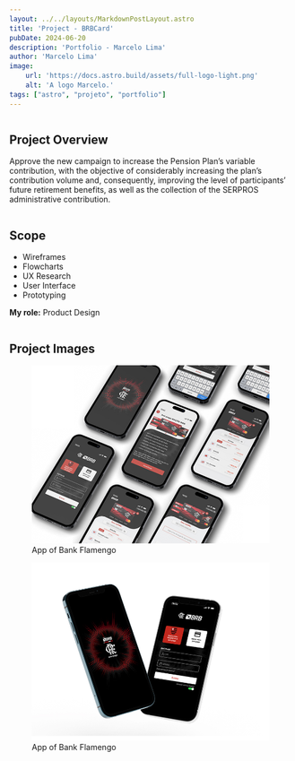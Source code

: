 ```yaml
---
layout: ../../layouts/MarkdownPostLayout.astro
title: 'Project - BRBCard'
pubDate: 2024-06-20
description: 'Portfolio - Marcelo Lima'
author: 'Marcelo Lima'
image:
    url: 'https://docs.astro.build/assets/full-logo-light.png'
    alt: 'A logo Marcelo.'
tags: ["astro", "projeto", "portfolio"]
---
```

<main>
<section class="project-details">
    <div class="column">
      <h2>Project Overview</h2>
      <p>Approve the new campaign to increase the Pension Plan’s variable contribution, with the objective of considerably increasing the plan’s contribution volume and, consequently, improving the level of participants’ future retirement benefits, as well as the collection of the SERPROS administrative contribution.</p>
    </div>

 <div class="column">
      <h2>Scope</h2>
      <ul>
        <li>Wireframes</li>
        <li>Flowcharts</li>
        <li>UX Research</li>
        <li>User Interface</li>
        <li>Prototyping</li>
      </ul>
      <p><strong>My role:</strong> Product Design</p>
    </div>

<section class="project-images">
      <h2>Project Images</h2>
      <div class="image-gallery">
        <!-- Aqui você pode adicionar as imagens do projeto usando <img> dentro de <figure> -->
        <figure>
          <img src="public/images/fla-1.jpg" alt="Project Image 1">
          <figcaption>App of Bank Flamengo</figcaption>
        </figure>
        <figure>
          <img src="/public/images/fla-2.jpg" alt="Project Image 2">
          <figcaption>App of Bank Flamengo</figcaption>
        </figure>
      </div>
</section>
</main>